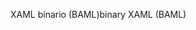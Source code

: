 <span data-ttu-id="72926-101">XAML binario (BAML)</span><span class="sxs-lookup"><span data-stu-id="72926-101">binary XAML (BAML)</span></span>